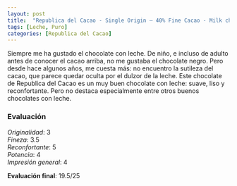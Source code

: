 ```yaml
---
layout: post
title:  "Republica del Cacao - Single Origin – 40% Fine Cacao - Milk chocolate"
tags: [Leche, Puro] 
categories: [Republica del Cacao]
---
```


Siempre me ha gustado el chocolate con leche. De niño, e incluso de adulto antes de conocer el cacao arriba, no me gustaba el chocolate negro. Pero desde hace algunos años, me cuesta más: no encuentro la sutileza del cacao, que parece quedar oculta por el dulzor de la leche.
Este chocolate de Republica del Cacao es un muy buen chocolate con leche: suave, liso y reconfortante. Pero no destaca especialmente entre otros buenos chocolates con leche.


### Evaluación

_Originalidad_: 3  
_Fineza_: 3.5  
_Reconfortante_: 5  
_Potencia_: 4  
_Impresión general_: 4

**Evaluación final**: 19.5/25


